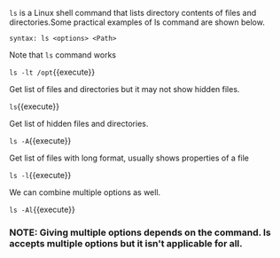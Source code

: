 
`ls` is a Linux shell command that lists directory contents of files and directories.Some practical examples of ls command are shown below.

`syntax: ls <options> <Path>`

Note that `ls` command works 

`ls -lt /opt`{{execute}}

Get list of files and directories but it may not show hidden files.

`ls`{{execute}} 

Get list of hidden files and directories.

`ls -A`{{execute}}

Get list of files with long format, usually shows properties of a file

`ls -l`{{execute}} 

 We can combine multiple options as well.

`ls -Al`{{execute}}

### NOTE: Giving multiple options depends on the command. ls accepts multiple options but it isn't applicable for all.